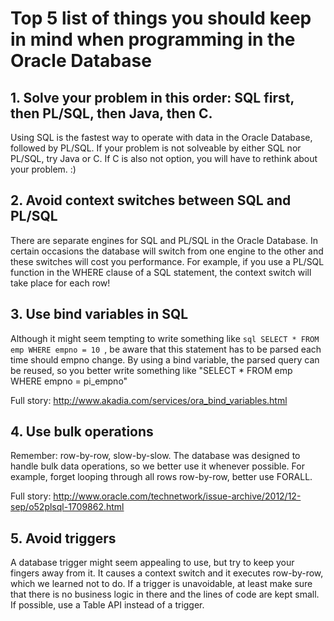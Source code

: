 # Top 5 list of things you should keep in mind when programming in the Oracle Database

## 1. Solve your problem in this order: SQL first, then PL/SQL, then Java, then C.
Using SQL is the fastest way to operate with data in the Oracle Database, followed by PL/SQL. If your problem is not solveable by either SQL nor PL/SQL, try Java or C. If C is also not option, you will have to rethink about your problem. :)

## 2. Avoid context switches between SQL and PL/SQL
There are separate engines for SQL and PL/SQL in the Oracle Database. In certain occasions the database will switch from one engine to the other and these switches will cost you performance. For example, if you use a PL/SQL function in the WHERE clause of a SQL statement, the context switch will take place for each row! 

## 3. Use bind variables in SQL
Although it might seem tempting to write something like ```sql SELECT * FROM emp WHERE empno = 10 ```, be aware that this statement has to be parsed each time should empno change. By using a bind variable, the parsed query can be reused, so you better write something like "SELECT * FROM emp WHERE empno = pi_empno"

Full story: http://www.akadia.com/services/ora_bind_variables.html

## 4. Use bulk operations
Remember: row-by-row, slow-by-slow. The database was designed to handle bulk data operations, so we better use it whenever possible. For example, forget looping through all rows row-by-row, better use FORALL.

Full story: http://www.oracle.com/technetwork/issue-archive/2012/12-sep/o52plsql-1709862.html

## 5. Avoid triggers
A database trigger might seem appealing to use, but try to keep your fingers away from it. It causes a context switch and it executes row-by-row, which we learned not to do. If a trigger is unavoidable, at least make sure that there is no business logic in there and the lines of code are kept small. If possible, use a Table API instead of a trigger.

